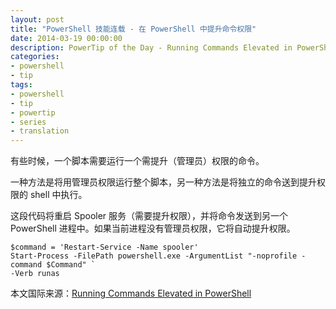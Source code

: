 ```yaml
---
layout: post
title: "PowerShell 技能连载 - 在 PowerShell 中提升命令权限"
date: 2014-03-19 00:00:00
description: PowerTip of the Day - Running Commands Elevated in PowerShell
categories:
- powershell
- tip
tags:
- powershell
- tip
- powertip
- series
- translation
---
```

有些时候，一个脚本需要运行一个需提升（管理员）权限的命令。

一种方法是将用管理员权限运行整个脚本，另一种方法是将独立的命令送到提升权限的 shell 中执行。

这段代码将重启 Spooler 服务（需要提升权限），并将命令发送到另一个 PowerShell 进程中。如果当前进程没有管理员权限，它将自动提升权限。

    $command = 'Restart-Service -Name spooler'
    Start-Process -FilePath powershell.exe -ArgumentList "-noprofile -command $Command" `  
    -Verb runas 

<!--more-->
本文国际来源：[Running Commands Elevated in PowerShell](http://community.idera.com/powershell/powertips/b/tips/posts/running-commands-elevated-in-powershell)
